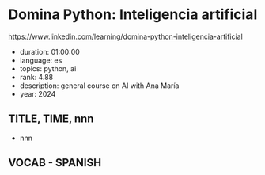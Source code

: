 # Domina Python: Inteligencia artificial

https://www.linkedin.com/learning/domina-python-inteligencia-artificial

- duration: 01:00:00
- language: es
- topics: python, ai
- rank: 4.88
- description: general course on AI with Ana María
- year: 2024

## TITLE, TIME, nnn

- nnn

## VOCAB - SPANISH

```
```
